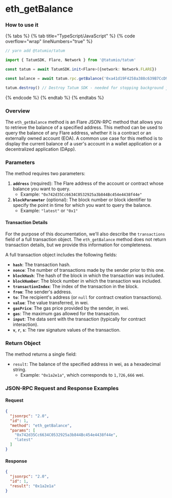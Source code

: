 # eth\_getBalance

### How to use it

{% tabs %}
{% tab title="TypeScript/JavaScript" %}
{% code overflow="wrap" lineNumbers="true" %}
```typescript
// yarn add @tatumio/tatum

import { TatumSDK, Flare, Network } from '@tatumio/tatum'

const tatum = await TatumSDK.init<Flare>({network: Network.FLARE})

const balance = await tatum.rpc.getBalance('0xa41d19F4258a388c639B7CcD938FCE3fb7D05e86')

tatum.destroy() // Destroy Tatum SDK - needed for stopping background jobs
```
{% endcode %}
{% endtab %}
{% endtabs %}

### Overview

The `eth_getBalance` method is an Flare JSON-RPC method that allows you to retrieve the balance of a specified address. This method can be used to query the balance of any Flare address, whether it is a contract or an externally owned account (EOA). A common use case for this method is to display the current balance of a user's account in a wallet application or a decentralized application (DApp).

### Parameters

The method requires two parameters:

1. **`address`** (required): The Flare address of the account or contract whose balance you want to query.
   * Example: `"0x742d35Cc6634C0532925a3b844Bc454e4438f44e"`
2. **`blockParameter`** (optional): The block number or block identifier to specify the point in time for which you want to query the balance.
   * Example: `"latest"` or `"0x1"`

#### Transaction Details

For the purpose of this documentation, we'll also describe the `transactions` field of a full transaction object. The `eth_getBalance` method does not return transaction details, but we provide this information for completeness.

A full transaction object includes the following fields:

* **`hash`**: The transaction hash.
* **`nonce`**: The number of transactions made by the sender prior to this one.
* **`blockHash`**: The hash of the block in which the transaction was included.
* **`blockNumber`**: The block number in which the transaction was included.
* **`transactionIndex`**: The index of the transaction in the block.
* **`from`**: The sender's address.
* **`to`**: The recipient's address (or `null` for contract creation transactions).
* **`value`**: The value transferred, in wei.
* **`gasPrice`**: The gas price provided by the sender, in wei.
* **`gas`**: The maximum gas allowed for the transaction.
* **`input`**: The data sent with the transaction (typically for contract interaction).
* **`v`**, **`r`**, **`s`**: The raw signature values of the transaction.

### Return Object

The method returns a single field:

* `result`: The balance of the specified address in wei, as a hexadecimal string.
  * Example: `"0x1a2e1a"`, which corresponds to `1,726,666` wei.

### JSON-RPC Request and Response Examples

#### Request

```json
{
  "jsonrpc": "2.0",
  "id": 1,
  "method": "eth_getBalance",
  "params": [
    "0x742d35Cc6634C0532925a3b844Bc454e4438f44e",
    "latest"
  ]
}
```

#### Response

```json
{
  "jsonrpc": "2.0",
  "id": 1,
  "result": "0x1a2e1a"
}
```
